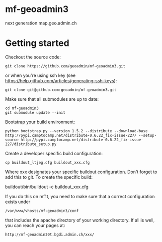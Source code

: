 mf-geoadmin3
============

next generation map.geo.admin.ch

# Getting started

Checkout the source code:

    git clone https://github.com/geoadmin/mf-geoadmin3.git

or when you're using ssh key (see https://help.github.com/articles/generating-ssh-keys):

    git clone git@github.com:geoadmin/mf-geoadmin3.git

Make sure that all submodules are up to date:

    cd mf-geoadmin3
    git submodule update --init

Bootstrap your build environment:

    python bootstrap.py --version 1.5.2 --distribute --download-base http://pypi.camptocamp.net/distribute-0.6.22_fix-issue-227/ --setup-source http://pypi.camptocamp.net/distribute-0.6.22_fix-issue-227/distribute_setup.py

Create a developer specific build configuration:

    cp buildout_ltjeg.cfg buildout_xxx.cfg

Where xxx designates your specific buildout configuration. Don't forget to add this to git. To create the specific build:

  buildout/bin/buildout -c buildout_xxx.cfg

If you do this on mf1t, you need to make sure that a correct configuration exists under
    
    /var/www/vhosts/mf-geoadmin3/conf

that includes the apache directory of  your working directory. If all is well, you can reach your pages at:

    http://mf-geoadmin30t.bgdi.admin.ch/xxx/


